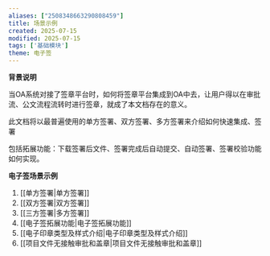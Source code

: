 ```yaml
---
aliases: ["2508348663290808459"]
title: 场景示例
created: 2025-07-15
modified: 2025-07-15
tags: ['基础模块']
theme: 电子签
---
```


**背景说明**

当OA系统对接了签章平台时，如何将签章平台集成到OA中去，让用户得以在审批流、公文流程流转时进行签章，就成了本文档存在的意义。

此文档将以最普遍使用的单方签署、双方签署、多方签署来介绍如何快速集成、签署

包括拓展功能：下载签署后文件、签署完成后自动提交、自动签署、签署校验功能如何实现。

**电子签场景示例**

1. [[单方签署|单方签署]]
2. [[双方签署|双方签署]]
3. [[三方签署|多方签署]]
4. [[电子签拓展功能|电子签拓展功能]]
5. [[电子印章类型及样式介绍|电子印章类型及样式介绍]]
6. [[项目文件无接触审批和盖章|项目文件无接触审批和盖章]]